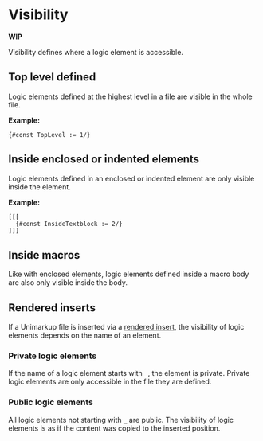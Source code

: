 # Visibility

**WIP**

Visibility defines where a logic element is accessible.

## Top level defined

Logic elements defined at the highest level in a file are visible in the whole file.

**Example:**

```
{#const TopLevel := 1/}
```

## Inside enclosed or indented elements

Logic elements defined in an enclosed or indented element are only visible inside the element.

**Example:**

```
[[[
  {#const InsideTextblock := 2/}
]]]
```

## Inside macros

Like with enclosed elements, logic elements defined inside a macro body are also only visible inside the body.

## Rendered inserts

If a Unimarkup file is inserted via a [rendered insert](/markup/blocks/inserts/render-block-insert.md), the visibility of logic elements depends on the name of an element.

### Private logic elements

If the name of a logic element starts with `_`, the element is private.
Private logic elements are only accessible in the file they are defined.

### Public logic elements

All logic elements not starting with `_` are public.
The visibility of logic elements is as if the content was copied to the inserted position.
